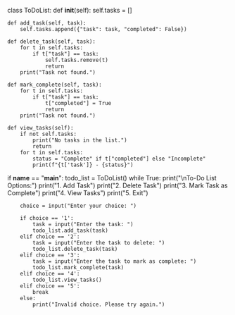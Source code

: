 class ToDoList:
    def __init__(self):
        self.tasks = []

    def add_task(self, task):
        self.tasks.append({"task": task, "completed": False})

    def delete_task(self, task):
        for t in self.tasks:
            if t["task"] == task:
                self.tasks.remove(t)
                return
        print("Task not found.")

    def mark_complete(self, task):
        for t in self.tasks:
            if t["task"] == task:
                t["completed"] = True
                return
        print("Task not found.")

    def view_tasks(self):
        if not self.tasks:
            print("No tasks in the list.")
            return
        for t in self.tasks:
            status = "Complete" if t["completed"] else "Incomplete"
            print(f"{t['task']} - {status}")

if __name__ == "__main__":
    todo_list = ToDoList()
    while True:
        print("\nTo-Do List Options:")
        print("1. Add Task")
        print("2. Delete Task")
        print("3. Mark Task as Complete")
        print("4. View Tasks")
        print("5. Exit")

        choice = input("Enter your choice: ")

        if choice == '1':
            task = input("Enter the task: ")
            todo_list.add_task(task)
        elif choice == '2':
            task = input("Enter the task to delete: ")
            todo_list.delete_task(task)
        elif choice == '3':
            task = input("Enter the task to mark as complete: ")
            todo_list.mark_complete(task)
        elif choice == '4':
            todo_list.view_tasks()
        elif choice == '5':
            break
        else:
            print("Invalid choice. Please try again.")
